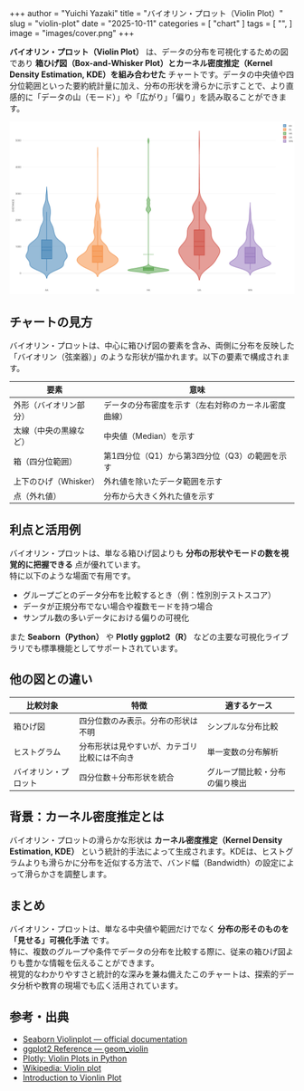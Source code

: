 +++
author = "Yuichi Yazaki"
title = "バイオリン・プロット（Violin Plot）"
slug = "violin-plot"
date = "2025-10-11"
categories = [
    "chart"
]
tags = [
    "",
]
image = "images/cover.png"
+++

**バイオリン・プロット（Violin Plot）** は、データの分布を可視化するための図であり **箱ひげ図（Box-and-Whisker Plot）とカーネル密度推定（Kernel Density Estimation, KDE）を組み合わせた** チャートです。データの中央値や四分位範囲といった要約統計量に加え、分布の形状を滑らかに示すことで、より直感的に「データの山（モード）」や「広がり」「偏り」を読み取ることができます。


<!--more-->

![](images/mainvisual.png)

## チャートの見方

バイオリン・プロットは、中心に箱ひげ図の要素を含み、両側に分布を反映した「バイオリン（弦楽器）」のような形状が描かれます。以下の要素で構成されます。

| 要素 | 意味 |
|------|------|
| 外形（バイオリン部分） | データの分布密度を示す（左右対称のカーネル密度曲線） |
| 太線（中央の黒線など） | 中央値（Median）を示す |
| 箱（四分位範囲） | 第1四分位（Q1）から第3四分位（Q3）の範囲を示す |
| 上下のひげ（Whisker） | 外れ値を除いたデータ範囲を示す |
| 点（外れ値） | 分布から大きく外れた値を示す |



## 利点と活用例

バイオリン・プロットは、単なる箱ひげ図よりも **分布の形状やモードの数を視覚的に把握できる** 点が優れています。  
特に以下のような場面で有用です。

- グループごとのデータ分布を比較するとき（例：性別別テストスコア）
- データが正規分布でない場合や複数モードを持つ場合
- サンプル数の多いデータにおける偏りの可視化

また **Seaborn（Python）** や **Plotly** **ggplot2（R）** などの主要な可視化ライブラリでも標準機能としてサポートされています。



## 他の図との違い

| 比較対象 | 特徴 | 適するケース |
|-----------|------|---------------|
| 箱ひげ図 | 四分位数のみ表示。分布の形状は不明 | シンプルな分布比較 |
| ヒストグラム | 分布形状は見やすいが、カテゴリ比較には不向き | 単一変数の分布解析 |
| バイオリン・プロット | 四分位数＋分布形状を統合 | グループ間比較・分布の偏り検出 |



## 背景：カーネル密度推定とは

バイオリン・プロットの滑らかな形状は **カーネル密度推定（Kernel Density Estimation, KDE）** という統計的手法によって生成されます。KDEは、ヒストグラムよりも滑らかに分布を近似する方法で、バンド幅（Bandwidth）の設定によって滑らかさを調整します。





## まとめ

バイオリン・プロットは、単なる中央値や範囲だけでなく **分布の形そのものを「見せる」可視化手法** です。  
特に、複数のグループや条件でデータの分布を比較する際に、従来の箱ひげ図よりも豊かな情報を伝えることができます。  
視覚的なわかりやすさと統計的な深みを兼ね備えたこのチャートは、探索的データ分析や教育の現場でも広く活用されています。



## 参考・出典

- [Seaborn Violinplot — official documentation](https://seaborn.pydata.org/generated/seaborn.violinplot.html)  
- [ggplot2 Reference — geom_violin](https://ggplot2.tidyverse.org/reference/geom_violin.html)  
- [Plotly: Violin Plots in Python](https://plotly.com/python/violin/)  
- [Wikipedia: Violin plot](https://en.wikipedia.org/wiki/Violin_plot)
- [Introduction to Vionlin Plot](https://exploratory.io/note/kanaugust/Introduction-to-Vionlin-Plot-jAq8egs3VC/note_content/note.html)
